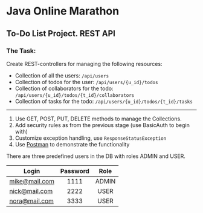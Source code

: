 # Java Online Marathon
## To-Do List Project. REST API
### The Task:
Create REST-controllers for managing the following resources:
 - Collection of all the users: `/api/users`
 - Collection of todos for the user: `/api/users/{u_id}/todos`
 - Collection of collaborators for the todo: `/api/users/{u_id}/todos/{t_id}/collaborators`
 - Collection of tasks for the todo: `/api/users/{u_id}/todos/{t_id}/tasks`
---
1) Use GET, POST, PUT, DELETE methods to manage the Collections.
2) Add security rules as from the previous stage (use BasicAuth to begin with)
3) Customize exception handling, use `ResponseStatusException`
4) Use [Postman](https://www.postman.com/downloads/) to demonstrate the functionality


There are three predefined users in the DB with roles ADMIN and USER.

| Login         | Password | Role  |
|---------------|:--------:|:-----:|
| mike@mail.com |   1111   | ADMIN |
| nick@mail.com |   2222   | USER  |
| nora@mail.com |   3333   | USER  |
